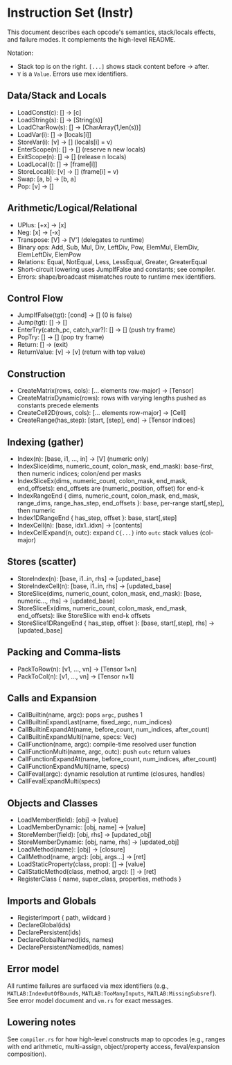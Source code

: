# Instruction Set (Instr)

This document describes each opcode's semantics, stack/locals effects, and failure modes. It complements the high-level README.

Notation:
- Stack top is on the right. `[...]` shows stack content before → after.
- `V` is a `Value`. Errors use mex identifiers.

Data/Stack and Locals
---------------------
- LoadConst(c): [] → [c]
- LoadString(s): [] → [String(s)]
- LoadCharRow(s): [] → [CharArray(1,len(s))]
- LoadVar(i): [] → [locals[i]]
- StoreVar(i): [v] → [] (locals[i] = v)
- EnterScope(n): [] → [] (reserve n new locals)
- ExitScope(n): [] → [] (release n locals)
- LoadLocal(i): [] → [frame[i]]
- StoreLocal(i): [v] → [] (frame[i] = v)
- Swap: [a, b] → [b, a]
- Pop: [v] → []

Arithmetic/Logical/Relational
-----------------------------
- UPlus: [+x] → [x]
- Neg: [x] → [-x]
- Transpose: [V] → [V'] (delegates to runtime)
- Binary ops: Add, Sub, Mul, Div, LeftDiv, Pow, ElemMul, ElemDiv, ElemLeftDiv, ElemPow
- Relations: Equal, NotEqual, Less, LessEqual, Greater, GreaterEqual
- Short-circuit lowering uses JumpIfFalse and constants; see compiler.
- Errors: shape/broadcast mismatches route to runtime mex identifiers.

Control Flow
------------
- JumpIfFalse(tgt): [cond] → [] (0 is false)
- Jump(tgt): [] → []
- EnterTry(catch_pc, catch_var?): [] → [] (push try frame)
- PopTry: [] → [] (pop try frame)
- Return: [] → (exit)
- ReturnValue: [v] → [v] (return with top value)

Construction
------------
- CreateMatrix(rows, cols): [... elements row-major] → [Tensor]
- CreateMatrixDynamic(rows): rows with varying lengths pushed as constants precede elements
- CreateCell2D(rows, cols): [... elements row-major] → [Cell]
- CreateRange(has_step): [start, [step], end] → [Tensor indices]

Indexing (gather)
-----------------
- Index(n): [base, i1, ..., in] → [V] (numeric only)
- IndexSlice(dims, numeric_count, colon_mask, end_mask): base-first, then numeric indices; colon/end per masks
- IndexSliceEx(dims, numeric_count, colon_mask, end_mask, end_offsets): end_offsets are (numeric_position, offset) for end-k
- IndexRangeEnd { dims, numeric_count, colon_mask, end_mask, range_dims, range_has_step, end_offsets }: base, per-range start[,step], then numeric
- Index1DRangeEnd { has_step, offset }: base, start[,step]
- IndexCell(n): [base, idx1..idxn] → [contents]
- IndexCellExpand(n, outc): expand `C{...}` into `outc` stack values (col-major)

Stores (scatter)
----------------
- StoreIndex(n): [base, i1..in, rhs] → [updated_base]
- StoreIndexCell(n): [base, i1..in, rhs] → [updated_base]
- StoreSlice(dims, numeric_count, colon_mask, end_mask): [base, numeric..., rhs] → [updated_base]
- StoreSliceEx(dims, numeric_count, colon_mask, end_mask, end_offsets): like StoreSlice with end-k offsets
- StoreSlice1DRangeEnd { has_step, offset }: [base, start[,step], rhs] → [updated_base]

Packing and Comma-lists
-----------------------
- PackToRow(n): [v1, ..., vn] → [Tensor 1×n]
- PackToCol(n): [v1, ..., vn] → [Tensor n×1]

Calls and Expansion
-------------------
- CallBuiltin(name, argc): pops `argc`, pushes 1
- CallBuiltinExpandLast(name, fixed_argc, num_indices)
- CallBuiltinExpandAt(name, before_count, num_indices, after_count)
- CallBuiltinExpandMulti(name, specs: Vec<ArgSpec>)
- CallFunction(name, argc): compile-time resolved user function
- CallFunctionMulti(name, argc, outc): push `outc` return values
- CallFunctionExpandAt(name, before_count, num_indices, after_count)
- CallFunctionExpandMulti(name, specs)
- CallFeval(argc): dynamic resolution at runtime (closures, handles)
- CallFevalExpandMulti(specs)

Objects and Classes
-------------------
- LoadMember(field): [obj] → [value]
- LoadMemberDynamic: [obj, name] → [value]
- StoreMember(field): [obj, rhs] → [updated_obj]
- StoreMemberDynamic: [obj, name, rhs] → [updated_obj]
- LoadMethod(name): [obj] → [closure]
- CallMethod(name, argc): [obj, args...] → [ret]
- LoadStaticProperty(class, prop): [] → [value]
- CallStaticMethod(class, method, argc): [] → [ret]
- RegisterClass { name, super_class, properties, methods }

Imports and Globals
-------------------
- RegisterImport { path, wildcard }
- DeclareGlobal(ids)
- DeclarePersistent(ids)
- DeclareGlobalNamed(ids, names)
- DeclarePersistentNamed(ids, names)

Error model
-----------
All runtime failures are surfaced via mex identifiers (e.g., `MATLAB:IndexOutOfBounds`, `MATLAB:TooManyInputs`, 
`MATLAB:MissingSubsref`). See error model document and `vm.rs` for exact messages.

Lowering notes
--------------
See `compiler.rs` for how high-level constructs map to opcodes (e.g., ranges with end arithmetic, multi-assign, 
object/property access, feval/expansion composition).
